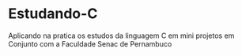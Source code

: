 # Estudando-C
Aplicando na pratica os estudos da linguagem C em mini projetos em Conjunto com a Faculdade Senac de Pernambuco 

